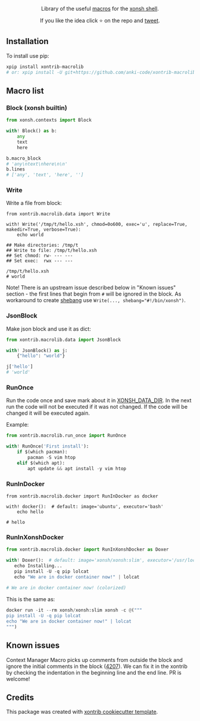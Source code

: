 <p align="center">
Library of the useful <a href="https://xon.sh/tutorial_macros.html">macros</a> for the <a href="https://xon.sh/">xonsh shell</a>.
</p>

<p align="center">  
If you like the idea click ⭐ on the repo and <a href="https://twitter.com/intent/tweet?text=Nice%20xontrib%20for%20the%20xonsh%20shell!&url=https://github.com/anki-code/xontrib-macro-lib" target="_blank">tweet</a>.
</p>


## Installation

To install use pip:

```bash
xpip install xontrib-macrolib
# or: xpip install -U git+https://github.com/anki-code/xontrib-macrolib
```

## Macro list

### Block (xonsh builtin)
```python
from xonsh.contexts import Block

with! Block() as b:
    any
    text
    here

b.macro_block
# 'any\ntext\nhere\n\n'
b.lines
# ['any', 'text', 'here', '']
```

### Write

Write a file from block:

```xsh
from xontrib.macrolib.data import Write

with! Write('/tmp/t/hello.xsh', chmod=0o600, exec='u', replace=True, makedir=True, verbose=True):
    echo world
    
## Make directories: /tmp/t
## Write to file: /tmp/t/hello.xsh
## Set chmod: rw- --- ---
## Set exec:  rwx --- ---

/tmp/t/hello.xsh
# world
```

Note! There is an upstream issue described below in "Known issues" section - the first lines that begin from `#` will be ignored in the block. As workaround to create [shebang](https://en.wikipedia.org/wiki/Shebang_(Unix)) use `Write(..., shebang="#!/bin/xonsh")`.

### JsonBlock

Make json block and use it as dict:

```python
from xontrib.macrolib.data import JsonBlock

with! JsonBlock() as j:
    {"hello": "world"}

j['hello']
# 'world'
```

### RunOnce

Run the code once and save mark about it in [XONSH_DATA_DIR](https://xon.sh/envvars.html#xonsh-data-dir). 
In the next run the code will not be executed if it was not changed. If the code will be changed it will be executed again.

Example:
```python
from xontrib.macrolib.run_once import RunOnce

with! RunOnce('First install'):
    if $(which pacman):
        pacman -S vim htop
    elif $(which apt):
        apt update && apt install -y vim htop
```

### RunInDocker

```xsh
from xontrib.macrolib.docker import RunInDocker as docker

with! docker():  # default: image='ubuntu', executor='bash'
    echo hello

# hello
```

### RunInXonshDocker

```python
from xontrib.macrolib.docker import RunInXonshDocker as Doxer

with! Doxer():  # default: image='xonsh/xonsh:slim', executor='/usr/local/bin/xonsh'
   echo Installing...
   pip install -U -q pip lolcat
   echo "We are in docker container now!" | lolcat
   
# We are in docker container now! (colorized)
```

This is the same as:
```python
docker run -it --rm xonsh/xonsh:slim xonsh -c @("""
pip install -U -q pip lolcat
echo "We are in docker container now!" | lolcat
""")
```

## Known issues

Context Manager Macro picks up comments from outside the block and ignore the initial comments in the block ([4207](https://github.com/xonsh/xonsh/issues/4207)). We can fix it in the xontrib by checking the indentation in the beginning line and the end line. PR is welcome!

## Credits

This package was created with [xontrib cookiecutter template](https://github.com/xonsh/xontrib-cookiecutter).
